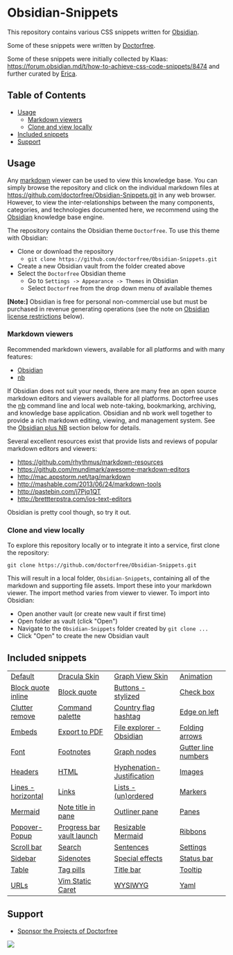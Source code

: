 # Obsidian-Snippets

This repository contains various CSS snippets written for [Obsidian](https://obsidian.md).

Some of these snippets were written by [Doctorfree](https://github.com/doctorfree).

Some of these snippets were initially collected by Klaas: https://forum.obsidian.md/t/how-to-achieve-css-code-snippets/8474 and further curated by [Erica](https://github.com/ericaxu).

## Table of Contents

- [Usage](#usage)
    - [Markdown viewers](#markdown-viewers)
    - [Clone and view locally](#clone-and-view-locally)
- [Included snippets](#included-snippets)
- [Support](#support)

## Usage

Any [markdown](https://en.wikipedia.org/wiki/Markdown) viewer can be used to view this knowledge base. You can simply browse the repository and click on the individual markdown files at https://github.com/doctorfree/Obsidian-Snippets.git in any web browser. However, to view the inter-relationships between the many components, categories, and technologies documented here, we recommend using the [Obsidian](https://obsidian.md) knowledge base engine.

The repository contains the Obsidian theme `Doctorfree`. To use this theme with Obsidian:

- Clone or download the repository
    - `git clone https://github.com/doctorfree/Obsidian-Snippets.git`
- Create a new Obsidian vault from the folder created above
- Select the `Doctorfree` Obsidian theme
    - Go to `Settings -> Appearance -> Themes` in Obsidian
    - Select `Doctorfree` from the drop down menu of available themes

**[Note:]** Obsidian is free for personal non-commercial use but must be purchased in revenue generating operations (see the note on [Obsidian license restrictions](#obsidian-license-restriction) below).

### Markdown viewers

Recommended markdown viewers, available for all platforms and with many features:

- [Obsidian](https://obsidian.md)
- [nb](https://xwmx.github.io/nb)

If Obsidian does not suit your needs, there are many free an open source markdown editors and viewers available for all platforms. Doctorfree uses the [nb](https://xwmx.github.io/nb/) command line and local web note-taking, bookmarking, archiving, and knowledge base application. Obsidian and nb work well together to provide a rich markdown editing, viewing, and management system. See the [Obsidian plus NB](#obsidian-plus-nb) section below for details.

Several excellent resources exist that provide lists and reviews of popular markdown editors and viewers:

- https://github.com/rhythmus/markdown-resources
- https://github.com/mundimark/awesome-markdown-editors
- http://mac.appstorm.net/tag/markdown
- http://mashable.com/2013/06/24/markdown-tools
- http://pastebin.com/j7Pjq1QT
- http://brettterpstra.com/ios-text-editors

Obsidian is pretty cool though, so try it out.

### Clone and view locally

To explore this repository locally or to integrate it into a service, first clone the repository:

```
git clone https://github.com/doctorfree/Obsidian-Snippets.git
```

This will result in a local folder, `Obsidian-Snippets`, containing all of the markdown and supporting file assets. Import these into your markdown viewer. The import method varies from viewer to viewer. To import into Obsidian:

- Open another vault (or create new vault if first time)
- Open folder as vault (click "Open")
- Navigate to the `Obsidian-Snippets` folder created by `git clone ...`
- Click "Open" to create the new Obsidian vault

## Included snippets

|    |    |    |    |
|----|----|----|----|
| [Default](Default.md) | [Dracula Skin](Dracula-skin.md) | [Graph View Skin](Graph-view-skin.md) | [Animation](Animation.md) |
| [Block quote inline](Block%20quote%20inline.md) | [Block quote](Block%20quote.md) | [Buttons - stylized](Buttons%20-%20stylized.md) | [Check box](Check%20box.md) |
| [Clutter remove](Clutter%20remove.md) | [Command palette](Command%20palette.md) | [Country flag hashtag](Country%20flag%20hashtag.md) | [Edge on left](Edge%20on%20left.md) |
| [Embeds](Embeds.md) | [Export to PDF](Export%20to%20PDF.md) | [File explorer - Obsidian](File%20explorer%20-%20Obsidian.md) | [Folding arrows](Folding%20arrows/Folding%20arrows.md) |
| [Font](Font.md) | [Footnotes](Footnotes.md) | [Graph nodes](Graph%20nodes.md) | [Gutter line numbers](Gutter%20line%20numbers.md) |
| [Headers](Headers.md) | [HTML](HTML.md) | [Hyphenation-Justification](Hyphenation-Justification.md) | [Images](Images.md) |
| [Lines - horizontal](Lines%20-%20horizontal.md) | [Links](Links.md) | [Lists - (un)ordered](Lists%20-%20(un)ordered.md) | [Markers](Markers.md) |
| [Mermaid](Mermaid.md) | [Note title in pane](Note%20title%20in%20pane.md) | [Outliner pane](Outliner%20pane.md) | [Panes](Panes.md) |
| [Popover-Popup](Popover-Popup.md) | [Progress bar vault launch](Progress%20bar%20vault%20launch.md) | [Resizable Mermaid](Resizable%20Mermaid.md) | [Ribbons](Ribbons.md) |
| [Scroll bar](Scroll%20bar.md) | [Search](Search.md) | [Sentences](Sentences.md) | [Settings](Settings.md) |
| [Sidebar](Sidebar.md) | [Sidenotes](Sidenotes.md) | [Special effects](Special%20effects.md) | [Status bar](Status%20bar.md) |
| [Table](Table.md) | [Tag pills](Tag%20pills.md) | [Title bar](Title%20bar.md) | [Tooltip](Tooltip.md) |
| [URLs](URLs.md) | [Vim Static Caret](Vim%20Static%20Caret.md) | [WYSIWYG](WYSIWYG.md) | [Yaml](Yaml.md) |

## Support

- [Sponsor the Projects of Doctorfree](https://github.com/sponsors/doctorfree)

<a href="https://www.buymeacoffee.com/doctorfree"><img src="https://img.buymeacoffee.com/button-api/?text=Buy me a coffee&emoji=&slug=doctorfree&button_colour=5F7FFF&font_colour=ffffff&font_family=Lato&outline_colour=000000&coffee_colour=FFDD00"></a>
